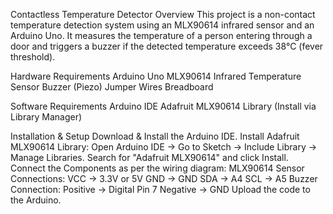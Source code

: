 Contactless Temperature Detector
Overview
This project is a non-contact temperature detection system using an MLX90614 infrared sensor and an Arduino Uno. It measures the temperature of a person entering through a door and triggers a buzzer if the detected temperature exceeds 38°C (fever threshold).

Hardware Requirements
Arduino Uno
MLX90614 Infrared Temperature Sensor
Buzzer (Piezo)
Jumper Wires
Breadboard

Software Requirements
Arduino IDE
Adafruit MLX90614 Library (Install via Library Manager)

Installation & Setup
Download & Install the Arduino IDE.
Install Adafruit MLX90614 Library:
Open Arduino IDE → Go to Sketch → Include Library → Manage Libraries.
Search for "Adafruit MLX90614" and click Install.
Connect the Components as per the wiring diagram:
MLX90614 Sensor Connections:
VCC → 3.3V or 5V
GND → GND
SDA → A4
SCL → A5
Buzzer Connection:
Positive → Digital Pin 7
Negative → GND
Upload the code to the Arduino.
